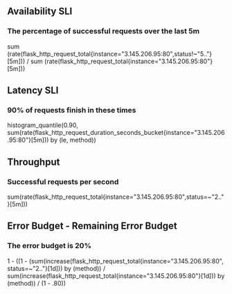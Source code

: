 ## Availability SLI
### The percentage of successful requests over the last 5m
sum (rate(flask_http_request_total{instance="3.145.206.95:80",status!~"5.."}[5m])) / sum (rate(flask_http_request_total{instance="3.145.206.95:80"}[5m]))

## Latency SLI
### 90% of requests finish in these times
histogram_quantile(0.90,
sum(rate(flask_http_request_duration_seconds_bucket{instance="3.145.206.95:80"}[5m])) by (le, method))

## Throughput
### Successful requests per second
sum(rate(flask_http_request_total{instance="3.145.206.95:80",status=~"2.."}[5m]))
## Error Budget - Remaining Error Budget
### The error budget is 20%
1 - ((1 - (sum(increase(flask_http_request_total{instance="3.145.206.95:80", status=~"2.."}[1d])) by (method)) / sum(increase(flask_http_request_total{instance="3.145.206.95:80"}[1d])) by (method)) / (1 - .80))